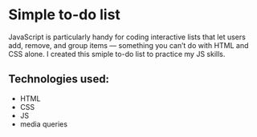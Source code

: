 # Simple to-do list

JavaScript is particularly handy for coding interactive lists that let users add, remove, and group items — something you can’t do with HTML and CSS alone. I created this smiple to-do list to practice my JS skills. 

## Technologies used:

* HTML
* CSS
* JS
* media queries
